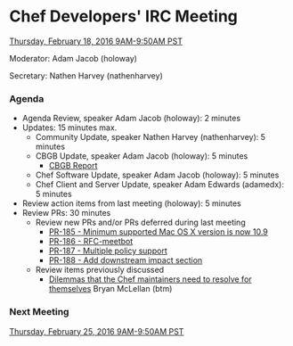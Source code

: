 # Chef Developers' IRC Meeting

[Thursday, February 18, 2016 9AM-9:50AM PST](http://everytimezone.com/#2016-02-18,300,cn3)

Moderator:  Adam Jacob (holoway)

Secretary:  Nathen Harvey (nathenharvey)

### Agenda
* Agenda Review, speaker Adam Jacob (holoway): 2 minutes
* Updates: 15 minutes max.
  * Community Update, speaker Nathen Harvey (nathenharvey): 5 minutes
  * CBGB Update, speaker Adam Jacob (holoway):  5 minutes
    * [CBGB Report](https://gist.github.com/dougireton/85fed9408effd62eee79)
  * Chef Software Update, speaker Adam Jacob (holoway): 5 minutes
  * Chef Client and Server Update, speaker Adam Edwards (adamedx): 5 minutes
* Review action items from last meeting (holoway): 5 minutes
* Review PRs:  30 minutes
  * Review new PRs and/or PRs deferred during last meeting
    * [PR-185 - Minimum supported Mac OS X version is now 10.9](https://github.com/chef/chef-rfc/pull/185)
    * [PR-186 - RFC-meetbot](https://github.com/chef/chef-rfc/pull/186)
    * [PR-187 - Multiple policy support](https://github.com/chef/chef-rfc/pull/187)
    * [PR-188 - Add downstream impact section](https://github.com/chef/chef-rfc/pull/188)
  * Review items previously discussed
    * [Dilemmas that the Chef maintainers need to resolve for themselves](https://e.chef.io/p/maintainers_dilemma) Bryan McLellan (btm)

### Next Meeting

[Thursday, February 25, 2016 9AM-9:50AM PST](http://everytimezone.com/#2016-02-25,300,cn3)
